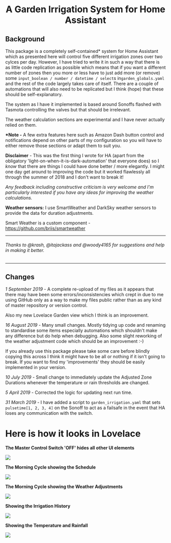 <h1 align="center">A Garden Irrigation System for Home Assistant</h1>


<h2>Background</h2>

This package is a completely self-contained* system for Home Assistant which as presented here will control five different irrigation zones over two cylces per day. However, I have tried to write it in such a way that there is as little code replication as possible which means that if you want a different number of zones then you more or less have to just add more (or remove) some  ```input_boolean / number / datetime / select```s in```garden_globals.yaml``` and the rest of the code largely takes care of itself. There are a couple of automations that will also need to be replicated but I think (hope) that these should be self-explanatory.

The system as I have it implemented is based around Sonoffs flashed with Tasmota controlling the valves but that should be irrelevant.

The weather calculation sections are experimental and I have never actually relied on them. 

__*Note -__ A few extra features here such as Amazon Dash button control and notifications depend on other parts of my configuration so you will have to either remove those sections or adapt them to suit you.

__Disclaimer__ - This was the first thing I wrote for HA (apart from the obligatory 'light-on-when-it-is-dark-automation' that everyone does) so I *know* that there are things I could have done better / more elegantly. I might one day get around to improving the code but it worked flawlessly all through the summer of 2018 and I don't want to break it!

*Any feedback including constructive criticism is very welcome and I'm particularly interested if you have any ideas for improving the weather calculations.*

__Weather sensors:__ I use SmartWeather and DarkSky weather sensors to provide the data for duration adjustments.

Smart Weather is a custom component - https://github.com/briis/smartweather

--------------

<h6>Thanks to @krash, @itajackass and @woody4165 for suggestions and help in making it better.</h6>

--------------

## Changes ##
*1 September 2019* - A complete re-upload of my files as it appears that there may have been some errors/inconsistencies which crept in due to me using GitHub only as a way to make my files public rather than as any kind of master repository or version control.

Also my new Lovelace Garden view which I think is an improvement.

*16 August 2019* - Many small changes. Mostly tidying up code and renaming to standardise some items especially automations which shouldn't make any difference but do help when debugging. Also some slight reworking of the weather adjustment code which should be an improvement :-)

If you already use this package please take some care before blindly copying this across I think it might have to be all or nothing if it isn't going to break. If you want to find my 'improvements' they should be easily implemented in your version.

*10 July 2019* - Small change to immediately update the Adjusted Zone Durations whenever the temperature or rain thresholds are changed.

*5 April 2019* - Corrected the logic for updating next run time.

*31 March 2019* - I have added a script to ```garden_irrigation.yaml``` that sets ```pulsetime[1, 2, 3, 4]``` on the Sonoff to act as a failsafe in the event that HA loses any communication with  the switch.


<h1>Here is how it looks in Lovelace</h1> 

__The Master Control Switch 'OFF' hides all other UI elements__

<img src="https://github.com/kloggy/HA-Irrigation-Version1/blob/master/packages/garden/Screenshots/MasterControlSwitch.png">

__The Morning Cycle showing the Schedule__

<img src="https://github.com/kloggy/HA-Irrigation-Version1/blob/master/packages/garden/Screenshots/MorningCycleWithSchedule.png">

__The Morning Cycle showing the Weather Adjustments__

<img src="https://github.com/kloggy/HA-Irrigation-Version1/blob/master/packages/garden/Screenshots/MorningCycleWithWeatherAdjustments.png">

__Showing the Irrigation History__

<img src="https://github.com/kloggy/HA-Irrigation-Version1/blob/master/screenshots/IrrigationHistory.png">

__Showing the Temperature and Rainfall__

<img src="https://github.com/kloggy/HA-Irrigation-Version1/blob/master/screenshots/TemperatureAndRainfall.png">
